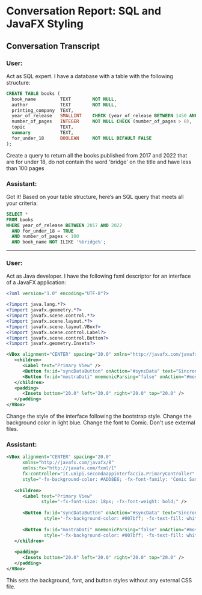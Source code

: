 # Conversation Report: SQL and JavaFX Styling

## Conversation Transcript

### User:

Act as SQL expert. I have a database with a table with the following structure:

```sql
CREATE TABLE books (
  book_name         TEXT        NOT NULL,
  author            TEXT        NOT NULL,
  printing_company  TEXT,
  year_of_release   SMALLINT    CHECK (year_of_release BETWEEN 1450 AND (EXTRACT(YEAR FROM CURRENT_DATE)::INT + 1)),
  number_of_pages   INTEGER     NOT NULL CHECK (number_of_pages > 0),
  topic             TEXT,
  summary           TEXT,
  for_under_18      BOOLEAN     NOT NULL DEFAULT FALSE
);
```

Create a query to return all the books published from 2017 and 2022 that are for under 18, do not contain the word 'bridge' on the title and have less than 100 pages

### Assistant:

Got it! Based on your table structure, here’s an SQL query that meets all your criteria:

```sql
SELECT *
FROM books
WHERE year_of_release BETWEEN 2017 AND 2022
  AND for_under_18 = TRUE
  AND number_of_pages < 100
  AND book_name NOT ILIKE '%bridge%';
```

---

### User:

Act as Java developer. I have the following fxml descriptor for an interface of a JavaFX application:

```xml
<?xml version="1.0" encoding="UTF-8"?>

<?import java.lang.*?>
<?import javafx.geometry.*?>
<?import javafx.scene.control.*?>
<?import javafx.scene.layout.*?>
<?import javafx.scene.layout.VBox?>
<?import javafx.scene.control.Label?>
<?import javafx.scene.control.Button?>
<?import javafx.geometry.Insets?>

<VBox alignment="CENTER" spacing="20.0" xmlns="http://javafx.com/javafx/8" xmlns:fx="http://javafx.com/fxml/1" fx:controller="it.unipi.secondaappinterfaccia.PrimaryController">
   <children>
      <Label text="Primary View" />
      <Button fx:id="syncDataButton" onAction="#syncData" text="Sincronizza dati" />
      <Button fx:id="mostraDati" mnemonicParsing="false" onAction="#mostra" text="Mostra" />
   </children>
   <padding>
      <Insets bottom="20.0" left="20.0" right="20.0" top="20.0" />
   </padding>
</VBox>
```

Change the style of the interface following the bootstrap style. Change the background color in light blue. Change the font to Comic. Don't use external files. 

### Assistant:

```xml
<VBox alignment="CENTER" spacing="20.0"
      xmlns="http://javafx.com/javafx/8"
      xmlns:fx="http://javafx.com/fxml/1"
      fx:controller="it.unipi.secondaappinterfaccia.PrimaryController"
      style="-fx-background-color: #ADD8E6; -fx-font-family: 'Comic Sans MS'; -fx-font-size: 14px;">
   
   <children>
      <Label text="Primary View" 
             style="-fx-font-size: 18px; -fx-font-weight: bold;" />
      
      <Button fx:id="syncDataButton" onAction="#syncData" text="Sincronizza dati" 
              style="-fx-background-color: #007bff; -fx-text-fill: white; -fx-padding: 8 15 8 15; -fx-background-radius: 5; -fx-font-weight: bold;" />
      
      <Button fx:id="mostraDati" mnemonicParsing="false" onAction="#mostra" text="Mostra" 
              style="-fx-background-color: #007bff; -fx-text-fill: white; -fx-padding: 8 15 8 15; -fx-background-radius: 5; -fx-font-weight: bold;" />
   </children>
   
   <padding>
      <Insets bottom="20.0" left="20.0" right="20.0" top="20.0" />
   </padding>
</VBox>
```

This sets the background, font, and button styles without any external CSS file.
